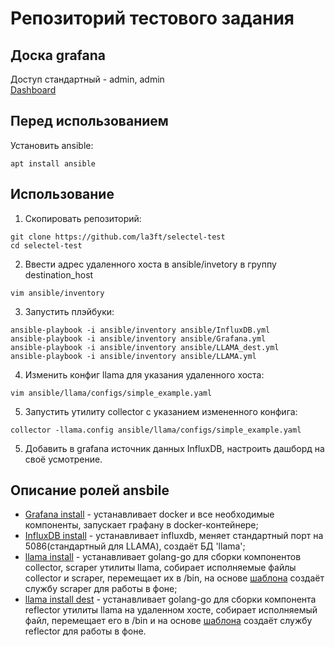 # Репозиторий тестового задания

## Доска grafana
Доступ стандартный - admin, admin  
[Dashboard](http://84.252.131.23:3000/d/f136ea1d-5dd8-4ae1-a64e-6999a624696c/llama-stats?orgId=1)

## Перед использованием
Установить ansible:
```shell
apt install ansible
```

## Использование

1. Скопировать репозиторий:
```shell
git clone https://github.com/la3ft/selectel-test
cd selectel-test
```
2. Ввести адрес удаленного хоста в ansible/invetory в группу destination_host
```shell
vim ansible/inventory
```
3. Запустить плэйбуки: 
```shell
ansible-playbook -i ansible/inventory ansible/InfluxDB.yml
ansible-playbook -i ansible/inventory ansible/Grafana.yml
ansible-playbook -i ansible/inventory ansible/LLAMA_dest.yml
ansible-playbook -i ansible/inventory ansible/LLAMA.yml
```
4. Изменить конфиг llama для указания удаленного хоста:
```shell
vim ansible/llama/configs/simple_example.yaml
```
5. Запустить утилиту collector с указанием измененного конфига:
```shell
collector -llama.config ansible/llama/configs/simple_example.yaml
```
5. Добавить в grafana источник данных InfluxDB, настроить дашборд на своё усмотрение.

## Описание ролей ansbile
- [Grafana install](/ansible/roles/Grafana%20install/tasks/main.yml) - устанавливает docker и все необходимые компоненты, запускает графану в docker-контейнере;
- [InfluxDB install](/ansible/roles/InfluxDB%20install/tasks/main.yml) - устанавливает influxdb, меняет стандартный порт на 5086(стандартный для LLAMA), создаёт БД 'llama';
- [llama install](/ansible/roles/llama%20install/tasks/main.yml) - устанавливает golang-go для сборки компонентов collector, scraper утилиты llama, собирает исполняемые файлы collector и scraper, перемещает их в /bin, на основе [шаблона](/ansible/roles/llama%20install/templates/scraper.service.j2) создаёт службу scraper для работы в фоне;
- [llama install dest](/ansible/roles/llama%20install%20dest/tasks/main.yml) - устанавливает golang-go для сборки компонента reflector утилиты llama на удаленном хосте, собирает исполняемый файл, перемещает его в /bin и на основе [шаблона](/ansible/roles/llama%20install%20dest/templates/reflector.service.j2) создаёт службу reflector для работы в фоне.
